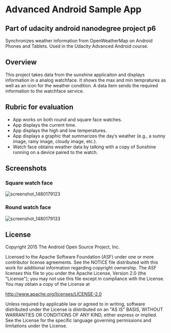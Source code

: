Advanced Android Sample App
===================================
## Part of udacity android nanodegree project p6

Synchronizes weather information from OpenWeatherMap on Android Phones and Tablets. Used in the Udacity Advanced Android course. 

## Overview

This project takes data from the sunshine applicaiton and displays information in a analog watchface. It shows the max and min tempratures as well as an icon for the weather condition. A data item sends the required information to the watchface service.

## Rubric for evaluation

* App works on both round and square face watches.
* App displays the current time.
* App displays the high and low temperatures.
* App displays a graphic that summarizes the day’s weather (e.g., a sunny image, rainy image, cloudy image, etc.).
* Watch face obtains weather data by talking with a copy of Sunshine running on a device paired to the watch.

## Screenshots

### Square watch face

![screenshot_1480179123](https://cloud.githubusercontent.com/assets/19944703/21213964/cdc8d8f0-c2bd-11e6-8298-72f82cd4f1f8.png)

### Round watch face

![screenshot_1480179133](https://cloud.githubusercontent.com/assets/19944703/21213967/d064bb2e-c2bd-11e6-8f44-42809786e55e.png)


License
-------
Copyright 2015 The Android Open Source Project, Inc.

Licensed to the Apache Software Foundation (ASF) under one or more contributor
license agreements.  See the NOTICE file distributed with this work for
additional information regarding copyright ownership.  The ASF licenses this
file to you under the Apache License, Version 2.0 (the "License"); you may not
use this file except in compliance with the License.  You may obtain a copy of
the License at

http://www.apache.org/licenses/LICENSE-2.0

Unless required by applicable law or agreed to in writing, software
distributed under the License is distributed on an "AS IS" BASIS, WITHOUT
WARRANTIES OR CONDITIONS OF ANY KIND, either express or implied.  See the
License for the specific language governing permissions and limitations under
the License.

